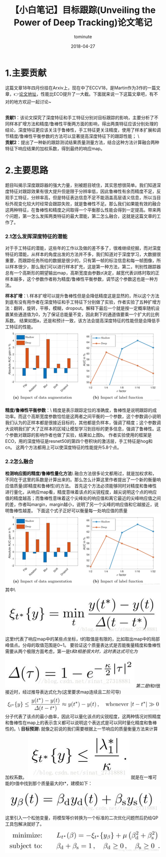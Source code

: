 ﻿---
layout:     post
title:      【小白笔记】目标跟踪(Unveiling the Power of Deep Tracking)论文笔记
date:       2018-04-27
author:     tominute
header-img: img/post-bg-desk.jpg
catalog: true
tags:
    - Tracking
---

# 1.主要贡献
这篇文章18年四月份挂在Arxiv上，现在中了ECCV18，是Martin作为3作的一篇文章，👉[论文地址](https://arxiv.org/abs/1804.06833)，性能比ECO提升了一大截。下面就来说一下这篇文章吧，有不对的地方欢迎一起讨论~ 

<br />**贡献1**：该论文探究了深度特征和手工特征分别对目标跟踪的影响，主要分析了不同样本扩增方法和精度/鲁棒性平衡两方面的影响，得出两类特征应该分别处理的结论，深度特征更应该关注于鲁棒性，手工特征更关注精度，使用了样本扩展和调节精度/鲁棒性平衡参数的方法可以显著提高深度特征下的跟踪性能；  \\
<br />**贡献2**：提出了一种新的跟踪测试结果质量测量方法，结合这种方法计算融合两种特征下响应结果的加权系数，得到最终的响应map。
# 2.主要思路
题目叫揭示深度跟踪器的强大力量，别被题目唬住，其实思想很简单。我们知道深度特征对跟踪效果有很大提升但是限于分辨率低，因此鲁棒性有余而精度不足，反观手工特征，分辨率高，但是特征表达信息不足不能涵盖高层语义信息，所以当目标外观变化较大时经常会跟踪失败，就是鲁棒性不足。那么我们如果能有效的融合这两种特征，在鲁棒性和精度之间取得一个平衡那么性能会得到一定提高。带来两个问题，第一怎么发挥两类特征的最大潜能，第二怎么融合，这就是这篇文章的工作了。

### 2.1怎么发挥深度特征的潜能
对于手工特征的潜能，这些年的工作以及做的差不多了，很难继续挖掘，而对深度特征的潜能，从样本的角度出发的方法并不多，我们知道对于深度学习，大数据很重要，而跟踪任务所给的数据是很少的，只有第一帧的标注信息和每一帧图像，所以样本很少，那么我们可以进行样本扩充，这是第一种方法，第二，判别性跟踪器总有一个高斯形的期望输出map，高斯宽度由参数$\sigma$决定，越宽代表训练时取的正样本越多，这个参数作者称为精度/鲁棒性平衡参数，调节这个参数这也是一种方法。

**样本扩增**：\\
样本扩增可以提升鲁棒性但是会降低精度这是显然的，所以这个方法到底有没有用作者在深度特征和手工特征下分别做了实验，作者实验了五种扩增方法：翻转，旋转，平移，模糊，dropout。解释下最后一个就是按一定概率随机设置某些通道值为0，为了保证总能量不变，因此剩下的通道值要乘一个扩大的比例系数。
结果如图a，还是和预计一致，该方法会提高深度特征的性能但是会降低手工特征的性能。
![1](/img/20180427/1.jpg)

**精度/鲁棒性平衡参数**：\\
精度是表示跟踪定位的准确度，鲁棒性是说明跟踪的成功率。而这个高斯宽度参数恰恰是这两者之间平衡的一个参数，这个参数调小说明我们认为的正样本都是很接近目标的，其他都是负样本，强调了精度；这个参数调大说明我们扩大了正样本的区域让模型学习到目标的更多信息，强调了鲁棒性。这个参数对跟踪的影响作者也做了实验，结果如上图b。
作者实验使用的框架是ECO，用的深度特征是resnet50的第四个卷积块的激活层，手工特征是hog和cn。
这两个方法都用上可以使深度特征的性能提升5.8个点。

### 2.2怎么融合

**检测响应图的精度/鲁棒性量化方法**\\
融合方法很多论文都用过，就是加权求和，不同在于这里的系数是计算出来的。那么怎么计算这里作者提出了一个新的衡量响应值质量(即精度和鲁棒性)的方法。
首先这个方法必须能够同时对精度和鲁棒性进行量化，从响应map看，精度意味着该点的尖锐程度，越尖说明这个点的响应值的精度越高；而鲁棒性意味着这个尖峰处的响应值和离它最近的尖峰响应值之间的差，作者叫margin，margin越小，说明了另一个尖峰的响应值和它越接近，说明鲁棒性越差。
下面这个式子正好可以衡量每一处响应值的质量
![2](/img/20180427/1.jpg)
其中\\
![3](/img/20180427/2.jpg)
这里t代表了响应map中的某些点坐标，t的取值是有限的，比如取出map中的局部峰值点。分母的取值范围是0~1。
要验证这个质量表达式是否能衡量精度和鲁棒性需要从两个极限方面考虑，第一是t*和t相差很大时，这时表达式可化为
![4](/img/20180427/3.jpg)
第二是t*和t很接近时，经过推导表达式化为(这里要求map连续且二阶可导)
![5](/img/20180427/4.jpg)
分子代表了该点的最小曲率，因此可以量化该点的尖锐程度，这两种情况对照精度和鲁棒性在map上的表示含义都可以说明这个表达式是可以同时量化精度和鲁棒性的。\\
**目标预测**\\
就像之前说的我们需要根据上一节响应的质量衡量方法来计算加权系数。
![6](/img/20180427/5.jpg)
就是在一堆可能的t值中找到那个质量最大的t*，建模如下：
![7](/img/20180427/6.jpg)
这里引入一个松弛变量，将模型等价转换为一个标准的二次优化问题然后扔给QP工具包解决就好了。
![8](/img/20180427/7.jpg)
